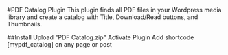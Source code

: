 #PDF Catalog Plugin
This plugin finds all PDF files in your Wordpress media library and create a catalog with Title, Download/Read buttons, and Thumbnails.

##Install
Upload "PDF Catalog.zip"
Activate Plugin
Add shortcode [mypdf_catalog] on any page or post
